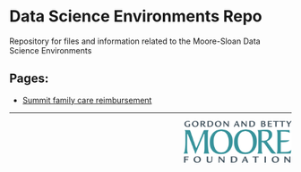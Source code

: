 # Data Science Environments Repo 

Repository for files and information related to the Moore-Sloan Data Science Environments 

## Pages:

* [Summit family care reimbursement](https://github.com/DDD-Moore/dse/raw/master/family-care.md)

---
<a href="http://www.moore.org"><img src="https://github.com/DDD-Moore/dse/raw/master/moore-logo-color.png" align="right" height="75"></a>
